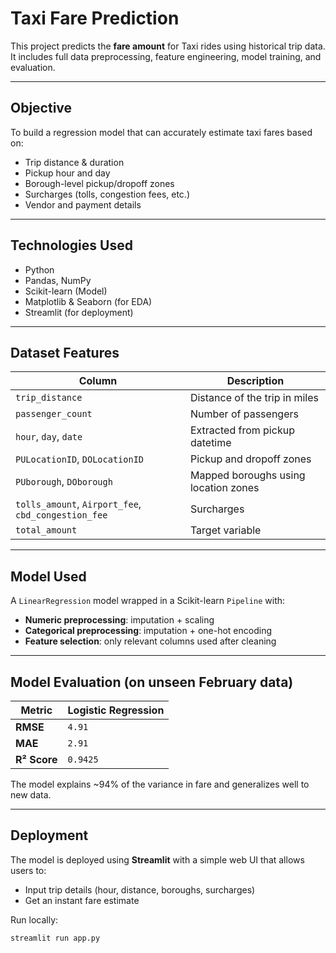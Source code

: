 # Taxi Fare Prediction

This project predicts the **fare amount** for Taxi rides using historical trip data. It includes full data preprocessing, feature engineering, model training, and evaluation.

---

##  Objective

To build a regression model that can accurately estimate taxi fares based on:

- Trip distance & duration
- Pickup hour and day
- Borough-level pickup/dropoff zones
- Surcharges (tolls, congestion fees, etc.)
- Vendor and payment details

---

##  Technologies Used

- Python
- Pandas, NumPy
- Scikit-learn (Model)
- Matplotlib & Seaborn (for EDA)
- Streamlit (for deployment)

---

##  Dataset Features

| Column               | Description                                |
|----------------------|--------------------------------------------|
| `trip_distance`      | Distance of the trip in miles              |
| `passenger_count`    | Number of passengers                       |
| `hour`, `day`, `date`| Extracted from pickup datetime             |
| `PULocationID`, `DOLocationID` | Pickup and dropoff zones        |
| `PUborough`, `DOborough` | Mapped boroughs using location zones   |
| `tolls_amount`, `Airport_fee`, `cbd_congestion_fee` | Surcharges |
| `total_amount`       |  Target variable                         |

---

##  Model Used

A `LinearRegression` model wrapped in a Scikit-learn `Pipeline` with:

- **Numeric preprocessing**: imputation + scaling  
- **Categorical preprocessing**: imputation + one-hot encoding  
- **Feature selection**: only relevant columns used after cleaning

---

##  Model Evaluation (on unseen February data)

| Metric     | Logistic Regression |
|------------|------------|
| **RMSE**   | `4.91`     |
| **MAE**    | `2.91`     |
| **R² Score** | `0.9425` |

 The model explains ~94% of the variance in fare and generalizes well to new data.

---

##  Deployment 

The model is deployed using **Streamlit** with a simple web UI that allows users to:

- Input trip details (hour, distance, boroughs, surcharges)
- Get an instant fare estimate

Run locally:

```bash
streamlit run app.py
